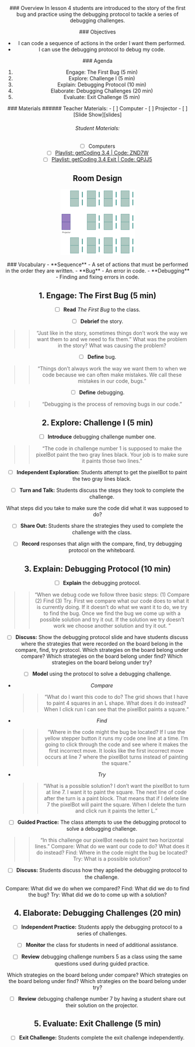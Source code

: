 <header class='header' title='Debugging Sequences' subtitle='Lesson 04'/>

<notable>
<iconp src='/icons/activity.png'>### Overview</iconp>
In lesson 4 students are introduced to the story of the first bug and practice using the debugging protocol to tackle a series of debugging challenges.

<iconp src='/icons/objectives.png'>### Objectives</iconp>
- I can code a sequence of actions in the order I want them performed.
- I can use the debugging protocol to debug my code.


<iconp src='/icons/agenda.png'>### Agenda</iconp>

1. Engage: The First Bug (5 min)
1. Explore: Challenge I (5 min)
1. Explain: Debugging Protocol (10 min)
1. Elaborate: Debugging Challenges (20 min)
1. Evaluate: Exit Challenge (5 min)

<note>
<iconp src='/icons/materials.png'>### Materials</iconp>
###### Teacher Materials:
- [ ] Computer
- [ ] Projector
- [ ] [Slide Show][slides]

###### Student Materials:
- [ ] Computers
- [ ] [Playlist: getCoding 3.4 | Code: ZND7W][ind-practice]
- [ ] [Playlist: getCoding 3.4 Exit | Code: QPJJ5][exit-ticket]

</note>

## Room Design
![room](/images/layout-rows.png)

<note>
<iconp src='/icons/vocab.png'>### Vocabulary</iconp>
- **Sequence** - A set of actions that must be performed in the order they are written.
- **Bug** - An error in code.
- **Debugging** - Finding and fixing errors in code.
</note>

<pagebreak/>

## 1. Engage: The First Bug (5 min)
- [ ] **Read** *The First Bug* to the class.

- [ ] **Debrief** the story.
>>“Just like in the story, sometimes things don’t work the way we want them to and we need to fix them.”
What was the problem in the story?
What was causing the problem?

- [ ] **Define** bug.
>>“Things don’t always work the way we want them to when we code because we can often make mistakes. We call these mistakes in our code, bugs.”

- [ ] **Define** debugging.
>> “Debugging is the process of removing bugs in our code.”

## 2. Explore: Challenge I (5 min)
- [ ] **Introduce** debugging challenge number one.
>> “The code in challenge number 1 is supposed to make the pixelBot paint the two gray lines black. Your job is to make sure it paints those two lines.”

- [ ] **Independent Exploration:** Students attempt to get the pixelBot to paint the two gray lines black.

- [ ] **Turn and Talk:** Students discuss the steps they took to complete the challenge.

<iconp type='question'>What steps did you take to make sure the code did what it was supposed to do?</iconp>

- [ ] **Share Out:** Students share the strategies they used to complete the challenge with the class.

- [ ] **Record** responses that align with the compare, find, try debugging protocol on the whiteboard.

## 3. Explain: Debugging Protocol (10 min)
- [ ] **Explain** the debugging protocol.
>> “When we debug code we follow three basic steps: (1) Compare (2) Find (3) Try. First we compare what our code does to what it is currently doing. If it doesn’t do what we want it to do, we try to find the bug. Once we find the bug we come up with a possible solution and try it out. If the solution we try doesn’t work we choose another solution and try it out. ”

- [ ] **Discuss:** Show the debugging protocol slide and have students discuss where the strategies that were recorded on the board belong in the compare, find, try protocol.
<iconp type='question'>Which strategies on the board belong under compare?</iconp>
<iconp type='question'>Which strategies on the board belong under find?</iconp>
<iconp type='question'>Which strategies on the board belong under try?</iconp>

- [ ] **Model** using the protocol to solve a debugging challenge.

- *Compare*
  >>“What do I want this code to do? The grid shows that I have to paint 4 squares in an L shape. What does it do instead? When I click run I can see that the pixelBot paints a square.“

- *Find*
  >>“Where in the code might the bug be located? If I use the yellow stepper button it runs my code one line at a time. I’m going to click through the code and see where it makes the first incorrect move. It looks like the first incorrect move occurs at line 7 where the pixelBot turns instead of painting the square.”

- *Try*
  >>“What is a possible solution? I don’t want the pixelBot to turn at line 7. I want it to paint the square. The next line of code after the turn is a paint block. That means that if I delete line 7 the pixelBot will paint the square. When I delete the turn and click run it paints the letter L.”

- [ ] **Guided Practice:** The class attempts to use the debugging protocol to solve a debugging challenge.
>> “In this challenge our pixelBot needs to paint two horizontal lines.”
Compare: What do we want our code to do? What does it do instead?
Find: Where in the code might the bug be located?
Try: What is a possible solution?

- [ ] **Discuss:** Students discuss how they applied the debugging protocol to the challenge.

<iconp type='question'>Compare: What did we do when we compared?</iconp>
<iconp type='question'>Find: What did we do to find the bug?</iconp>
<iconp type='question'>Try: What did we do to come up with a solution?</iconp>

## 4. Elaborate: Debugging Challenges (20 min)
- [ ] **Independent Practice:** Students apply the debugging protocol to a series of challenges.

- [ ] **Monitor** the class for students in need of additional assistance.

- [ ] **Review** debugging challenge numbers 5 as a class using the same questions used during guided practice.

<iconp type='question'>Which strategies on the board belong under compare?</iconp>
<iconp type='question'>Which strategies on the board belong under find?</iconp>
<iconp type='question'>Which strategies on the board belong under try?</iconp>

- [ ] **Review** debugging challenge number 7 by having a student share out their solution on the projector.

## 5. Evaluate: Exit Challenge (5 min)
- [ ] **Exit Challenge:** Students complete the exit challenge independently.

</notable>

[slides]: https://drive.google.com/open?id=1KtmLLD3XKI_0Ox3TQA4PUgL1iQtnIxLn2ISbTneU6mg
[ind-practice]: http://www.pixelbots.io/ZND7W
[exit-ticket]: http://www.pixelbots.io/QPJJ5
